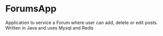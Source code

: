 # ForumsApp
Application to service a Forum where user can add, delete or edit posts. Written in Java and uses Mysql and Redis
